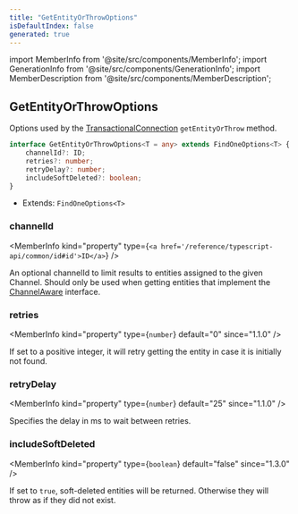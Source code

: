 ```yaml
---
title: "GetEntityOrThrowOptions"
isDefaultIndex: false
generated: true
---
```

<!-- This file was generated from the Vendure source. Do not modify. Instead, re-run the "docs:build" script -->
import MemberInfo from '@site/src/components/MemberInfo';
import GenerationInfo from '@site/src/components/GenerationInfo';
import MemberDescription from '@site/src/components/MemberDescription';


## GetEntityOrThrowOptions

<GenerationInfo sourceFile="packages/core/src/connection/types.ts" sourceLine="10" packageName="@bb-vendure/core" />

Options used by the <a href='/reference/typescript-api/data-access/transactional-connection#transactionalconnection'>TransactionalConnection</a> `getEntityOrThrow` method.

```ts title="Signature"
interface GetEntityOrThrowOptions<T = any> extends FindOneOptions<T> {
    channelId?: ID;
    retries?: number;
    retryDelay?: number;
    includeSoftDeleted?: boolean;
}
```
* Extends: <code>FindOneOptions&#60;T&#62;</code>



<div className="members-wrapper">

### channelId

<MemberInfo kind="property" type={`<a href='/reference/typescript-api/common/id#id'>ID</a>`}   />

An optional channelId to limit results to entities assigned to the given Channel. Should
only be used when getting entities that implement the <a href='/reference/typescript-api/entities/interfaces#channelaware'>ChannelAware</a> interface.
### retries

<MemberInfo kind="property" type={`number`} default="0"  since="1.1.0"  />

If set to a positive integer, it will retry getting the entity in case it is initially not
found.
### retryDelay

<MemberInfo kind="property" type={`number`} default="25"  since="1.1.0"  />

Specifies the delay in ms to wait between retries.
### includeSoftDeleted

<MemberInfo kind="property" type={`boolean`} default="false"  since="1.3.0"  />

If set to `true`, soft-deleted entities will be returned. Otherwise they will
throw as if they did not exist.


</div>
